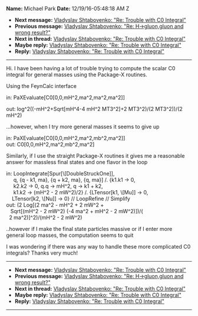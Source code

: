**Name:** Michael Park
**Date:** 12/19/16-05:48:18 AM Z

  - **Next message:** [Vladyslav Shtabovenko: "Re: Trouble with C0
    Integral"](1146.html)
  - **Previous message:** [Vladyslav Shtabovenko: "Re: H-\>gluon,gluon
    and wrong result?"](1144.html)
  - **Next in thread:** [Vladyslav Shtabovenko: "Re: Trouble with C0
    Integral"](1146.html)
  - **Maybe reply:** [Vladyslav Shtabovenko: "Re: Trouble with C0
    Integral"](1146.html)
  - **Reply:** [Vladyslav Shtabovenko: "Re: Trouble with C0
    Integral"](1151.html)

-----

Hi. I have been having a lot of trouble trying to compute the scalar C0
integral for general masses using the Package-X routines.  

Using the FeynCalc interface  

in: PaXEvaluate[C0[0,0,mH^2,ma^2,ma^2,ma^2]]  

out: log^2((-mH^2+Sqrt[mH^4-4 mH^2 MT3^2]+2 MT3^2)/(2 MT3^2))/(2
mH^2)  

...however, when I try more general masses it seems to give up  

in: PaXEvaluate[C0[0,0,mH^2,ma^2,mb^2,ma^2]]  
out: C0[0,0,mH^2,ma^2,mb^2,ma^2]  

Similarly, if I use the straight Package-X routines it gives me a
reasonable answer for massless final states and one flavor in the loop  

in: LoopIntegrate[Spur[\\[DoubleStruckOne]],  
     q, {q - k1, ma}, {q + k2, ma}, {q, ma}] /. {k1.k1 -\> 0,  
     k2.k2 -\> 0, q.q -\> mH^2, q -\> k1 + k2,  
     k1.k2 -\> (mH^2 - 2 mW^2)/2} /. {LTensor[k1,
\\[Mu]] -\> 0,  
    LTensor[k2, \\[Nu]] -\> 0} // LoopRefine //
Simplify  
out: (2 Log[(2 ma^2 - mH^2 + 2 mW^2 +  
   Sqrt[(mH^2 - 2 mW^2) (-4 ma^2 + mH^2 - 2 mW^2)])/(  
  2 ma^2)]^2)/(mH^2 - 2 mW^2)  

..however if I make the final state particles massive or if I enter more
general loop masses, the computation seems to quit  

I was wondering if there was any way to handle these more complicated C0
integrals? Thanks very much\!  

-----

  - **Next message:** [Vladyslav Shtabovenko: "Re: Trouble with C0
    Integral"](1146.html)
  - **Previous message:** [Vladyslav Shtabovenko: "Re: H-\>gluon,gluon
    and wrong result?"](1144.html)
  - **Next in thread:** [Vladyslav Shtabovenko: "Re: Trouble with C0
    Integral"](1146.html)
  - **Maybe reply:** [Vladyslav Shtabovenko: "Re: Trouble with C0
    Integral"](1146.html)
  - **Reply:** [Vladyslav Shtabovenko: "Re: Trouble with C0
    Integral"](1151.html)

-----

